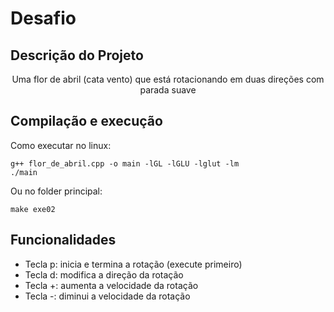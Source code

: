 # Desafio

## Descrição do Projeto

<p align="center">Uma flor de abril (cata vento) que está rotacionando em duas direções com parada suave</p>

## Compilação e execução
Como executar no linux:

```
g++ flor_de_abril.cpp -o main -lGL -lGLU -lglut -lm
./main
```

Ou no folder principal:

```
make exe02
```

## Funcionalidades

* Tecla p: inicia e termina a rotação (execute primeiro)
* Tecla d: modifica a direção da rotação
* Tecla +: aumenta a velocidade da rotação
* Tecla -: diminui a velocidade da rotação